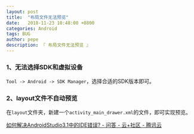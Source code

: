 ```yaml
---
layout: post
title:  "布局文件无法预览"
date:   2018-11-23 10:48:00 +0800
categories: Android
tags: BUG
author: pepe
description: 『 布局文件无法预览 』
---
```


### **1、无法选择SDK和虚拟设备**

`Tool -> Android -> SDK Manager`，选择合适的SDK版本即可。



### **2、layout文件不自动预览**

在`layout`文件夹，新建一个`activity_main_drawer.xml`的文件，即可实现预览。

[如何解决AndroidStudio3.1中的IDE错误? - 问答 - 云+社区 - 腾讯云](https://cloud.tencent.com/developer/ask/144332)

